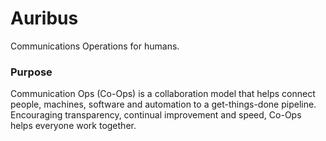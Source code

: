 # Auribus

Communications Operations for humans.

### Purpose

Communication Ops (Co-Ops) is a collaboration model that helps connect people, machines, software and automation to a get-things-done pipeline. Encouraging transparency, continual improvement and speed, Co-Ops helps everyone work together.
